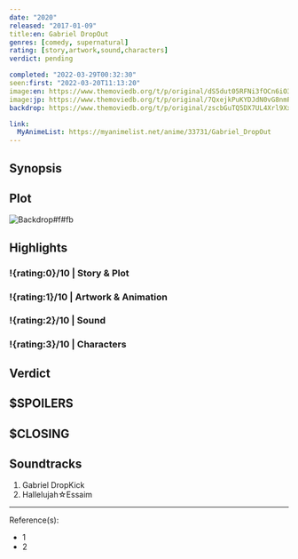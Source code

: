 ```yaml
---
date: "2020"
released: "2017-01-09"
title:en: Gabriel DropOut
genres: [comedy, supernatural]
rating: [story,artwork,sound,characters]
verdict: pending

completed: "2022-03-29T00:32:30"
seen:first: "2022-03-20T11:13:20"
image:en: https://www.themoviedb.org/t/p/original/dS5dut05RFNi3fOCn6iO31Eag9x.jpg
image:jp: https://www.themoviedb.org/t/p/original/7QxejkPuKYDJdN0vG8nmPeugDMV.jpg
backdrop: https://www.themoviedb.org/t/p/original/zscbGuTQ5DX7UL4Xrl9XxIVtXDN.jpg

link:
  MyAnimeList: https://myanimelist.net/anime/33731/Gabriel_DropOut
---
```



## Synopsis

## Plot

![Backdrop#f#fb](https://www.themoviedb.org/t/p/original/qyABrcOHxEK0k7CxNTrjPErB3Q0.jpg "Source: TMDB")

## Highlights

### !{rating:0}/10 | Story & Plot

### !{rating:1}/10 | Artwork & Animation

### !{rating:2}/10 | Sound

### !{rating:3}/10 | Characters

## Verdict

## $SPOILERS

## $CLOSING

## Soundtracks

1. Gabriel DropKick
2. Hallelujah☆Essaim

***
Reference(s):

- 1
- 2

